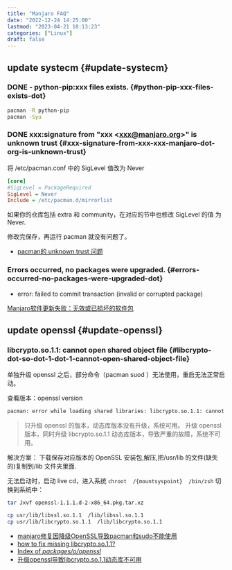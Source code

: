```yaml
---
title: "Manjaro FAQ"
date: "2022-12-24 14:25:00"
lastmod: "2023-04-21 18:13:23"
categories: ["Linux"]
draft: false
---
```


## update systecm {#update-systecm}


### <span class="org-todo done DONE">DONE</span> - python-pip:xxx files exists. {#python-pip-xxx-files-exists-dot}

```bash
pacman -R python-pip
pacman -Syu
```


### <span class="org-todo done DONE">DONE</span> xxx:signature from "xxx &lt;xxx@manjaro.org&gt;" is unknown trust {#xxx-signature-from-xxx-xxx-manjaro-dot-org-is-unknown-trust}

将 /etc/pacman.conf 中的 SigLevel 值改为 Never

```cfg
[core]
#SigLevel = PackageRequired
SigLevel = Never
Include = /etc/pacman.d/mirrorlist
```

如果你的仓库包括 extra 和 community，在对应的节中也修改 SigLevel 的值 为 Never.

修改完保存，再运行 pacman 就没有问题了。

-   [pacman的 unknown trust 问题](https://www.cnblogs.com/jiqingwu/archive/2012/06/10/arch_linux_pacman_unknown_trust.html)


### Errors occurred, no packages were upgraded. {#errors-occurred-no-packages-were-upgraded-dot}

-   error: failed to commit transaction (invalid or corrupted package)

[Manjaro软件更新失败：无效或已损坏的软件包](https://juejin.cn/post/7091962125660192798)


## update openssl {#update-openssl}


### libcrypto.so.1.1: cannot open shared object file {#libcrypto-dot-so-dot-1-dot-1-cannot-open-shared-object-file}

单独升级 openssl 之后，部分命令（pacman suod ）无法使用，重启无法正常启动。

查看版本：openssl version

```sh
pacman: error while loading shared libraries: libcrypto.so.1.1: cannot open shared object file: No such file or directory
```

> 只升级 openssl 的版本，动态库版本没有升级，系统可用。
> 升级 openssl 版本，同时升级 libcrypto.so.1.1 动态库版本，导致严重的故障，系统不可用。

解决方案： 下载保存对应版本的 OpenSSL 安装包,解压,把/usr/lib 的文件(缺失的)复制到/lib 文件夹里面.

无法启动时，启动 live cd，进入系统 `chroot  /{mountsyspoint}  /bin/zsh` 切换到系统中：

```sh
tar Jxvf openssl-1.1.1.d-2-x86_64.pkg.tar.xz

cp usr/lib/libssl.so.1.1  /lib/libssl.so.1.1
cp usr/lib/libcrypto.so.1.1  /lib/libcrypto.so.1.1
```

-   [manjaro修复因降级OpenSSL导致pacman和sudo不能使用](https://blog.csdn.net/HD2killers/article/details/81145235)
-   [how to fix missing libcrypto.so.1.1?](https://unix.stackexchange.com/questions/723616/how-to-fix-missing-libcrypto-so-1-1)
-   [Index of _packages/o/openssl_](https://archive.archlinux.org/packages/o/openssl/)
-   [升级openssl导致libcrypto.so.1.1动态库不可用](https://blog.csdn.net/qpeity/article/details/115479297)